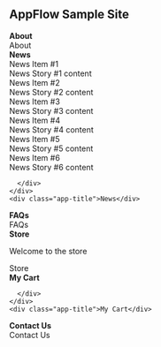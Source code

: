 
  
  <script type="text/javascript" src="{{ site.baseurl }}/SampleSite.js"></script>
  <link rel="stylesheet" href="{{ site.baseurl }}/css/SampleSite.css">


<div class="header bg-purple">
<h2 class="bg-gold">AppFlow Sample Site</h2>
</div>
<div class="h-100 w3-flat-peter-river">
<div class="app-tray app-size-auto" id="MainTray">
  <div class="app w3-flat-emerald">
    <div class="app-header app-icon">
      <i class="fa fa-info-circle"></i>
    </div>
    <div class="app-content">
      <div class="row app-content-header-bar">
        <div class="app-close col-xs-1 p-0">
          <i class="fa fa-arrow-left"></i>
        </div>
        <div class="col-xs-10 p-0"><strong>About</strong></div>
        <div class="col-xs-1 p-0">
          <i class="fa fa-share-alt"></i>
        </div>
      </div>
    </div>
    <div class="app-title">About</div>
  </div>
  
  <div class="app w3-flat-alizarin">
    <div class="app-header app-icon">
      <i class="fa fa-newspaper-o"></i>
    </div>
    <div class="app-content">
      <div class="row app-content-header-bar">
        <div class="app-close col-xs-1 p-0">
          <i class="fa fa-arrow-left"></i>
        </div>
        <div class="col-xs-10 p-0"><strong><i class="fa fa-newspaper-o"></i> News</strong></div>
        <div class="col-xs-1 p-0">
          <i class="fa fa-share-alt"></i>
        </div>
      </div>
      <div class="row bg-white">
        <div class="col-xs-12 col-sm-6 col-md-3">
          <div class="panel">
            <div class="panel-heading w3-flat-pomegranate">News Item #1</div>
            <div class="panel-body">News Story #1 content</div>
          </div>
        </div>
        <div class="col-xs-12 col-sm-6 col-md-3">
          <div class="panel">
            <div class="panel-heading w3-flat-alizarin">News Item #2</div>
            <div class="panel-body">News Story #2 content</div>
          </div>
        </div>
        <div class="col-xs-12 col-sm-6 col-md-3">
          <div class="panel">
            <div class="panel-heading w3-flat-pumpkin">News Item #3</div>
            <div class="panel-body">News Story #3 content</div>
          </div>
        </div>
        <div class="col-xs-12 col-sm-6 col-md-3">
          <div class="panel">
            <div class="panel-heading w3-flat-carrot">News Item #4</div>
            <div class="panel-body">News Story #4 content</div>
          </div>
        </div>
        <div class="col-xs-12 col-sm-6 col-md-3">
          <div class="panel">
            <div class="panel-heading w3-flat-orange">News Item #5</div>
            <div class="panel-body">News Story #5 content</div>
          </div>
        </div>
        <div class="col-xs-12 col-sm-6 col-md-3">
          <div class="panel">
            <div class="panel-heading w3-flat-sun-flower">News Item #6</div>
            <div class="panel-body">News Story #6 content</div>
          </div>
        </div>
        
      </div>
    </div>
    <div class="app-title">News</div>
  </div>
  
  <div class="app w3-flat-wisteria">
    <div class="app-header app-icon">
      <i class="fa fa-question-circle"></i>
    </div>
    <div class="app-content">
      <div class="row app-content-header-bar">
        <div class="app-close col-xs-1 p-0">
          <i class="fa fa-arrow-left"></i>
        </div>
        <div class="col-xs-10 p-0"><strong><i class="fa fa-question-circle"></i> FAQs</strong></div>
        <div class="col-xs-1 p-0">
          <i class="fa fa-share-alt"></i>
        </div>
      </div>
    </div>
    <div class="app-title">FAQs</div>
  </div>
  
  <div class="app w3-flat-turquoise">
    <div class="app-header app-icon">
      <i class="fa fa-shopping-bag"></i>
    </div>
    <div class="app-content">
      <div class="row app-content-header-bar">
        <div class="app-close col-xs-2 p-0">
          <i class="fa fa-arrow-left"></i>
        </div>
        <div class="col-xs-8 p-0"><strong><i class="fa fa-shopping-bag"></i> Store</strong></div>
        <div class="col-xs-1 p-0 open-cart">
          <i class="fa fa-shopping-cart"></i>
        </div>
        <div class="col-xs-1 p-0">
          <i class="fa fa-share-alt"></i>
        </div>
      </div>
      <div class="row bg-white">
        <p>Welcome to the store</p>
      </div>
    </div>
    <div class="app-title">Store</div>
  </div>
  <div class="app w3-flat-sun-flower" id="cart">
    <div class="app-header app-icon">
      <i class="fa fa-shopping-cart"></i>
    </div>
    <div class="app-content">
      <div class="row app-content-header-bar">
        <div class="app-close col-xs-1 p-0">
          <i class="fa fa-arrow-left"></i>
        </div>
        <div class="col-xs-10 p-0"><strong><i class="fa fa-shopping-cart"></i> My Cart</strong></div>
        <div class="col-xs-1 p-0">
          <i class="fa fa-share-alt"></i>
        </div>
      </div>
      <div class="row bg-white">
        
      </div>
    </div>
    <div class="app-title">My Cart</div>
  </div>
  
  <div class="app w3-flat-midnight-blue">
    <div class="app-header app-icon">
      <i class="fa fa-phone"></i>
    </div>
    <div class="app-content">
      <div class="row app-content-header-bar">
        <div class="app-close col-xs-1 p-0">
          <i class="fa fa-arrow-left"></i>
        </div>
        <div class="col-xs-10 p-0"><strong><i class="fa fa-phone"></i> Contact Us</strong></div>
        <div class="col-xs-1 p-0">
          <i class="fa fa-share-alt"></i>
        </div>
      </div>
    </div>
    <div class="app-title">Contact Us</div>
  </div>
  
  
</div>
</div>
